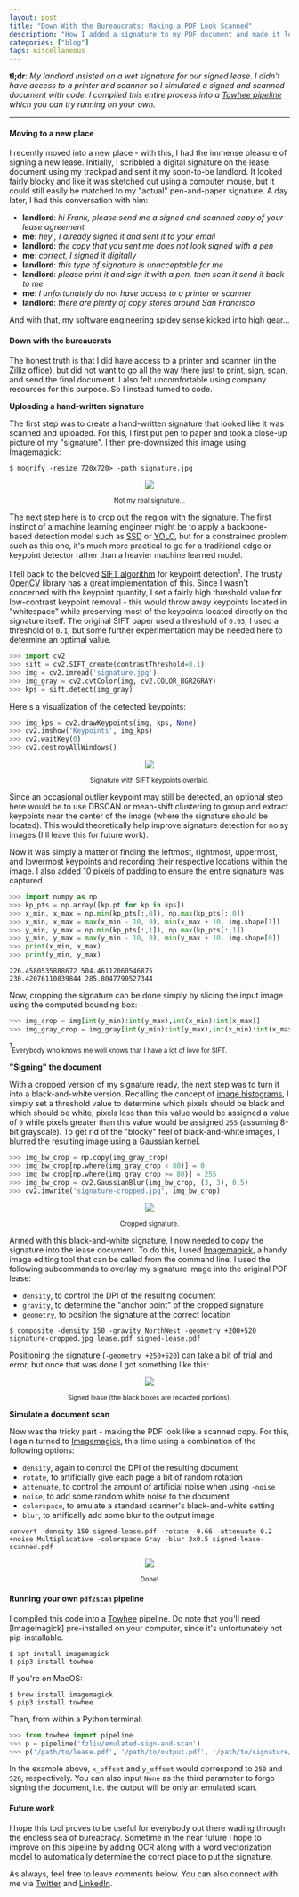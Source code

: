 ```yaml
---
layout: post
title: "Down With the Bureaucrats: Making a PDF Look Scanned"
description: "How I added a signature to my PDF document and made it look like a scanned copy."
categories: ["blog"]
tags: miscellaneous
---
```


__tl;dr__: _My landlord insisted on a wet signature for our signed lease. I didn't have access to a printer and scanner so I simulated a signed and scanned document with code. I compiled this entire process into a [Towhee pipeline](https://towhee.io) which you can try running on your own._

----

#### Moving to a new place

I recently moved into a new place - with this, I had the immense pleasure of signing a new lease. Initially, I scribbled a digital signature on the lease document using my trackpad and sent it my soon-to-be landlord. It looked fairly blocky and like it was sketched out using a computer mouse, but it could still easily be matched to my "actual" pen-and-paper signature. A day later, I had this conversation with him:

- __landlord__: _hi Frank, please send me a signed and scanned copy of your lease agreement_
- __me__: _hey <redacted>, I already signed it and sent it to your email_
- __landlord__: _the copy that you sent me does not look signed with a pen_
- __me__: _correct, I signed it digitally_
- __landlord__: _this type of signature is unacceptable for me_
- __landlord__: _please print it and sign it with a pen, then scan it send it back to me_
- __me__: _I unfortunately do not have access to a printer or scanner_
- __landlord__: _there are plenty of copy stores around San Francisco_

And with that, my software engineering spidey sense kicked into high gear...

#### Down with the bureaucrats

The honest truth is that I did have access to a printer and scanner (in the [Zilliz](https://zilliz.com) office), but did not want to go all the way there just to print, sign, scan, and send the final document. I also felt uncomfortable using company resources for this purpose. So I instead turned to code.

__Uploading a hand-written signature__

The first step was to create a hand-written signature that looked like it was scanned and uploaded. For this, I first put pen to paper and took a close-up picture of my "signature". I then pre-downsized this image using Imagemagick:

```shell
$ mogrify -resize 720x720> -path signature.jpg
```

<div align="center">
  <img src="/img/fake-signature.jpg">
</div>
<p style="text-align:center"><sub>Not my real signature...</sub></p>

The next step here is to crop out the region with the signature. The first instinct of a machine learning engineer might be to apply a backbone-based detection model such as [SSD](https://arxiv.org/abs/1512.02325) or [YOLO](https://arxiv.org/abs/2004.10934), but for a constrained problem such as this one, it's much more practical to go for a traditional edge or keypoint detector rather than a heavier machine learned model.

I fell back to the beloved [SIFT algorithm](https://www.cs.ubc.ca/~lowe/papers/ijcv04.pdf) for keypoint detection<sup>1</sup>. The trusty [OpenCV](https://opencv.org/) library has a great implementation of this. Since I wasn't concerned with the keypoint quantity, I set a fairly high threshold value for low-contrast keypoint removal - this would throw away keypoints located in "whitespace" while preserving most of the keypoints located directly on the signature itself. The original SIFT paper used a threshold of `0.03`; I used a threshold of `0.1`, but some further experimentation may be needed here to determine an optimal value.

```python
>>> import cv2
>>> sift = cv2.SIFT_create(contrastThreshold=0.1)
>>> img = cv2.imread('signature.jpg')
>>> img_gray = cv2.cvtColor(img, cv2.COLOR_BGR2GRAY)
>>> kps = sift.detect(img_gray)
```

Here's a visualization of the detected keypoints:

```python
>>> img_kps = cv2.drawKeypoints(img, kps, None)
>>> cv2.imshow('Keypoints', img_kps)
>>> cv2.waitKey(0)
>>> cv2.destroyAllWindows()
```

<div align="center">
  <img src="/img/fake-signature-with-keypoints.jpg">
</div>
<p style="text-align:center"><sub>Signature with SIFT keypoints overlaid.</sub></p>

Since an occasional outlier keypoint may still be detected, an optional step here would be to use DBSCAN or mean-shift clustering to group and extract keypoints near the center of the image (where the signature should be located). This would theoretically help improve signature detection for noisy images (I'll leave this for future work).

Now it was simply a matter of finding the leftmost, rightmost, uppermost, and lowermost keypoints and recording their respective locations within the image. I also added 10 pixels of padding to ensure the entire signature was captured.

```python
>>> import numpy as np
>>> kp_pts = np.array([kp.pt for kp in kps])
>>> x_min, x_max = np.min(kp_pts[:,0]), np.max(kp_pts[:,0])
>>> x_min, x_max = max(x_min - 10, 0), min(x_max + 10, img.shape[1])
>>> y_min, y_max = np.min(kp_pts[:,1]), np.max(kp_pts[:,1])
>>> y_min, y_max = max(y_min - 10, 0), min(y_max + 10, img.shape[0])
>>> print(x_min, x_max)
>>> print(y_min, y_max)
```

    226.4580535888672 504.46112060546875
    230.42076110839844 285.8047790527344

Now, cropping the signature can be done simply by slicing the input image using the computed bounding box:

```python
>>> img_crop = img[int(y_min):int(y_max),int(x_min):int(x_max)]
>>> img_gray_crop = img_gray[int(y_min):int(y_max),int(x_min):int(x_max)]
```

<sup>1</sup><sub>Everybody who knows me well knows that I have a lot of love for SIFT.</sub>

__"Signing" the document__

With a cropped version of my signature ready, the next step was to turn it into a black-and-white version. Recalling the concept of [image histograms](https://en.wikipedia.org/wiki/Image_histogram), I simply set a threshold value to determine which pixels should be black and which should be white; pixels less than this value would be assigned a value of `0` while pixels greater than this value would be assigned `255` (assuming 8-bit grayscale). To get rid of the "blocky" feel of black-and-white images, I blurred the resulting image using a Gaussian kernel.

```python
>>> img_bw_crop = np.copy(img_gray_crop)
>>> img_bw_crop[np.where(img_gray_crop < 80)] = 0
>>> img_bw_crop[np.where(img_gray_crop >= 80)] = 255
>>> img_bw_crop = cv2.GaussianBlur(img_bw_crop, (3, 3), 0.5)
>>> cv2.imwrite('signature-cropped.jpg', img_bw_crop)
```

<div align="center">
  <img src="/img/fake-signature-cropped.jpg">
</div>
<p style="text-align:center"><sub>Cropped signature.</sub></p>

Armed with this black-and-white signature, I now needed to copy the signature into the lease document. To do this, I used [Imagemagick](https://imagemagick.org), a handy image editing tool that can be called from the command line. I used the following subcommands to overlay my signature image into the original PDF lease:

- `density`, to control the DPI of the resulting document
- `gravity`, to determine the "anchor point" of the cropped signature
- `geometry`, to position the signature at the correct location

```shell
$ composite -density 150 -gravity NorthWest -geometry +200+520 signature-cropped.jpg lease.pdf signed-lease.pdf
```

Positioning the signature (`-geometry +250+520`) can take a bit of trial and error, but once that was done I got something like this:

<div align="center">
  <img src="/img/fake-signed-lease.jpg">
</div>
<p style="text-align:center"><sub>Signed lease (the black boxes are redacted portions).</sub></p>

__Simulate a document scan__

Now was the tricky part - making the PDF look like a scanned copy. For this, I again turned to [Imagemagick](https://imagemagick.org), this time using a combination of the following options:

- `density`, again to control the DPI of the resulting document
- `rotate`, to artificially give each page a bit of random rotation
- `attenuate`, to control the amount of artificial noise when using `-noise`
- `noise`, to add some random white noise to the document
- `colorspace`, to emulate a standard scanner's black-and-white setting
- `blur`, to artifically add some blur to the output image

```
convert -density 150 signed-lease.pdf -rotate -0.66 -attenuate 0.2 +noise Multiplicative -colorspace Gray -blur 3x0.5 signed-lease-scanned.pdf
```

<div align="center">
  <img src="/img/fake-signed-lease-scanned.jpg">
</div>
<p style="text-align:center"><sub>Done!</sub></p>

#### Running your own `pdf2scan` pipeline

I compiled this code into a [Towhee](https://towhee.io) pipeline. Do note that you'll need [Imagemagick] pre-installed on your computer, since it's unfortunately not pip-installable.

```shell
$ apt install imagemagick
$ pip3 install towhee
```

If you're on MacOS:

```shell
$ brew install imagemagick
$ pip3 install towhee
```

Then, from within a Python terminal:

```python
>>> from towhee import pipeline
>>> p = pipeline('fzliu/emulated-sign-and-scan')
>>> p('/path/to/lease.pdf', '/path/to/output.pdf', '/path/to/signature/file.jpg', x_offset, y_offset)
```

In the example above, `x_offset` and `y_offset` would correspond to `250` and `520`, respectively. You can also input `None` as the third parameter to forgo signing the document, i.e. the output will be only an emulated scan.

#### Future work

I hope this tool proves to be useful for everybody out there wading through the endless sea of bureacracy. Sometime in the near future I hope to improve on this pipeline by adding OCR along with a word vectorization model to automatically determine the correct place to put the signature.

As always, feel free to leave comments below. You can also connect with me via [Twitter](https://twitter.com/frankzliu) and [LinkedIn](https://linkedin.com/in/fzliu).
